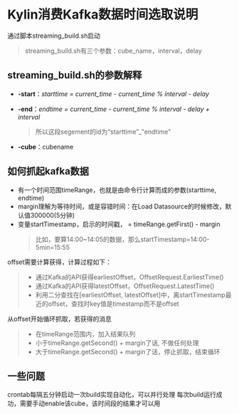 # Kylin消费Kafka数据时间选取说明

通过脚本streaming_build.sh启动
> streaming_build.sh有三个参数：cube_name，interval，delay
 
## streaming_build.sh的参数解释
 
-  **-start**：*starttime = current_time - current_time % interval - delay*
-  **-end**：*endtime =  current_time - current_time % interval - delay + interval*
 
    > 所以这段segement的id为“starttime”_"endtime"
 
-  **-cube**：cubename

## 如何抓起kafka数据
 
- 有一个时间范围timeRange，也就是由命令行计算而成的参数(starttime, endtime)
- margin理解为等待时间，或是容错时间：在Load Datasource的时候修改，默认值300000(5分钟)
- 变量startTimestamp，启示的时间戳， = timeRange.getFirst() - margin
    > 比如，要算14:00~14:05的数据，那么startTimestamp=14:00-5min=15:55
 
offset需要计算获得，计算过程如下：

> - 通过Kafka的API获得earliestOffset，OffsetRequest.EarliestTime()
> - 通过Kafka的API获得latestOffset，OffsetRequest.LatestTime()
> - 利用二分查找在[earliestOffset, latestOffset]中，离startTimestamp最近的offset，查找时key值是timestamp而不是offset
 
从offset开始循环抓取，若获得的消息

> - 在timeRange范围内，加入结果队列
> - 小于timeRange.getSecond() + margin了话, 不做任何处理
> - 大于timeRange.getSecond() + margin了话，停止抓取，结束循环

## 一些问题

crontab每隔五分钟启动一次build实现自动化，可以并行处理
每次build运行成功，需要手动enable该cube，该时间段的结果才可以用